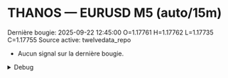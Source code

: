 # THANOS — EURUSD M5 (auto/15m)
Dernière bougie: 2025-09-22 12:45:00  O=1.17761  H=1.17762  L=1.17735  C=1.17755
Source active: twelvedata_repo

- Aucun signal sur la dernière bougie.

<details><summary>Debug</summary>

- TD_API_KEY manquant.

</details>